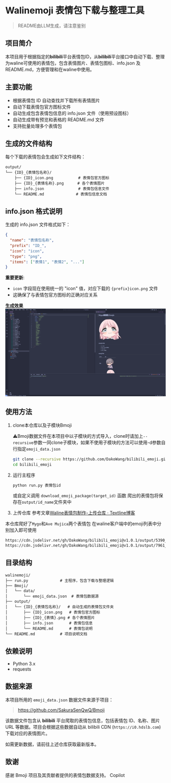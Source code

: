 # Walinemoji 表情包下载与整理工具
> README由LLM生成，请注意鉴别

## 项目简介
本项目用于根据指定的**bilibili**平台表情包ID，从**bilibili**平台接口中自动下载、整理为waline可使用的表情包，包含表情图片、表情包图标、info.json 及 README.md，方便管理和在waline中使用。

## 主要功能
- 根据表情包 ID 自动查找并下载所有表情图片
- 自动下载表情包官方图标文件
- 自动生成包含表情包信息的 info.json 文件（使用预设图标）
- 自动生成带有预览和表格的 README.md 文件
- 支持批量处理多个表情包

## 生成的文件结构
每个下载的表情包会生成如下文件结构：
```
output/
└── {ID}_{表情包名称}/
    ├── {ID}_icon.png           # 表情包官方图标
    ├── {ID}_{表情名称}.png      # 各个表情图片
    ├── info.json               # 表情包信息文件
    └── README.md              # 表情包信息文档
```

## info.json 格式说明
生成的 info.json 文件格式如下：
```json
{
  "name": "表情包名称",
  "prefix": "ID_",
  "icon": "icon",
  "type": "png",
  "items": ["表情1", "表情2", "..."]
}
```

**重要更新**: 
- `icon` 字段现在使用统一的 "icon" 值，对应下载的 `{prefix}icon.png` 文件
- 这确保了与表情包官方图标的正确对应关系

**生成效果**
![](assets/image.png)

## 使用方法
1. clone本仓库以及子模块Bmoji

   ⚠️Bmoji数据文件在本项目中以子模块的方式导入，clone时请加上`--recursive`参数一同clone子模块，如果不使用子模块的方法可以使用-d参数自行指定`emoji_data.json`
   ```bash
   git clone --recursive https://github.com/DakoWang/bilibili_emoji.git
   cd bilibili_emoji
   ```
2. 运行主程序
   ```bash
   python run.py 表情包id
   ```
   或自定义调用 `download_emoji_package(target_id)` 函数
   爬出的表情包将保存在`output/id_name`文件夹中

3. 上传仓库
   参考文章[Waline表情包制作-上传仓库 · Textline博客](https://blog.textline.top/blogs/waline%E8%A1%A8%E6%83%85%E5%8C%85%E5%88%B6%E4%BD%9C/#%E4%B8%8A%E4%BC%A0%E4%BB%93%E5%BA%93)

本仓库爬好了`Mygo`和`Ave Mujica`两个表情包
在waline客户端中的emoji列表中分别加入即可使用
```
https://cdn.jsdelivr.net/gh/DakoWang/bilibili_emoji@v1.0.1/output/5390_Mygo%E8%A1%A8%E6%83%85%E5%8C%85
https://cdn.jsdelivr.net/gh/DakoWang/bilibili_emoji@v1.0.1/output/7961_Ave%20Mujica
```

## 目录结构
```
walinemoji/
├── run.py              # 主程序，包含下载与整理逻辑
├── Bmoji/
│   └── data/
│       └── emoji_data.json  # 表情包数据源
├── output/
│   └── {ID}_{表情包名称}/   # 自动生成的表情包文件夹
│       ├── {ID}_icon.png   # 表情包官方图标
│       ├── {ID}_{表情}.png # 各个表情图片
│       ├── info.json       # 表情包信息
│       └── README.md       # 表情包说明
└── README.md           # 项目说明文档
```

## 依赖说明
- Python 3.x
- requests

## 数据来源
本项目所用的 `emoji_data.json` 数据文件来源于项目：

> https://github.com/SakuraSenQwQ/Bmoji

该数据文件包含从 **bilibili** 平台爬取的表情包信息，包括表情包 ID、名称、图片 URL 等数据。项目会根据这些数据自动从 bilibili CDN (`https://i0.hdslb.com`) 下载对应的表情图片。

如需更新数据，请前往上述仓库获取最新版本。

## 致谢
感谢 Bmoji 项目及其贡献者提供的表情包数据支持。
Copilot


